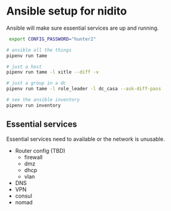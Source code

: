 # Ansible setup for nidito

Ansible will make sure essential services are up and running.

```sh
 export CONFIG_PASSWORD="hunter2"

# ansible all the things
pipenv run tame

# just a host
pipenv run tame -l xitle --diff -v

# just a group in a dc
pipenv run tame -l role_leader -l dc_casa --ask-diff-pass

# see the ansible inventory
pipenv run inventory
```

## Essential services

Essential services need to available or the network is unusable.

- Router config (TBD)
  - firewall
  - dmz
  - dhcp
  - vlan
- DNS
- VPN
- consul
- nomad

